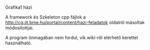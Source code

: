 Grafika1 házi

A framework és Szkeleton cpp fájlok a http://cg.iit.bme.hu/portal/content/hazi-feladatok oldalról másoltak módositottjai.

A program önmagában nem fordul, vik.wiki-ről elérhető kerettel használható.